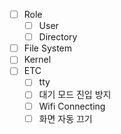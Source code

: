 - [ ] Role
  - [ ] User
  - [ ] Directory
- [ ] File System
- [ ] Kernel
- [ ] ETC
  - [ ] tty
  - [ ] 대기 모드 진입 방지
  - [ ] Wifi Connecting
  - [ ] 화면 자동 끄기